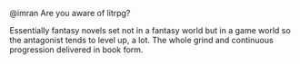 @imran Are you aware of litrpg?

Essentially fantasy novels set not in a fantasy world but in a game world so the antagonist tends to level up, a lot. The whole grind and continuous progression delivered in book form.